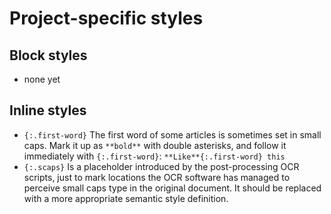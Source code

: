 # Project-specific styles

## Block styles

- none yet

## Inline styles

- `{:.first-word}` The first word of some articles is sometimes set in small caps. Mark it up as `**bold**` with double asterisks, and follow it immediately with `{:.first-word}`: `**Like**{:.first-word} this`
- `{:.scaps}` Is a placeholder introduced by the post-processing OCR scripts, just to mark locations the OCR software has managed to perceive small caps type in the original document. It should be replaced with a more appropriate semantic style definition.